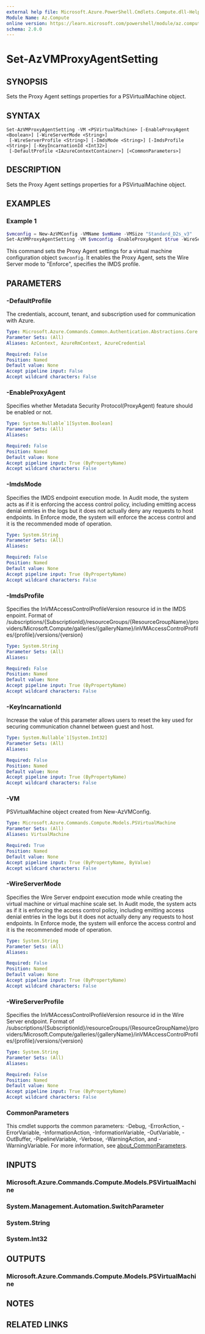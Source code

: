 ```yaml
---
external help file: Microsoft.Azure.PowerShell.Cmdlets.Compute.dll-Help.xml
Module Name: Az.Compute
online version: https://learn.microsoft.com/powershell/module/az.compute/set-azvmproxyagentsetting
schema: 2.0.0
---
```


# Set-AzVMProxyAgentSetting

## SYNOPSIS
Sets the Proxy Agent settings properties for a PSVirtualMachine object.

## SYNTAX

```
Set-AzVMProxyAgentSetting -VM <PSVirtualMachine> [-EnableProxyAgent <Boolean>] [-WireServerMode <String>]
 [-WireServerProfile <String>] [-ImdsMode <String>] [-ImdsProfile <String>] [-KeyIncarnationId <Int32>]
 [-DefaultProfile <IAzureContextContainer>] [<CommonParameters>]
```

## DESCRIPTION
Sets the Proxy Agent settings properties for a PSVirtualMachine object.

## EXAMPLES

### Example 1
```powershell
$vmconfig = New-AzVMConfig -VMName $vmName -VMSize "Standard_D2s_v3"
Set-AzVMProxyAgentSetting -VM $vmconfig -EnableProxyAgent $true -WireServerMode "Enforce" -ImdsProfile "/subscriptions/{SubscriptionId}/resourceGroups/{ResourceGroupName}/providers/Microsoft.Compute/galleries/{galleryName}/inVMAccessControlProfiles/{profile}/versions/{version}"
```

This command sets the Proxy Agent settings for a virtual machine configuration object `$vmconfig`. 
It enables the Proxy Agent, sets the Wire Server mode to "Enforce", specifies the IMDS profile.

## PARAMETERS

### -DefaultProfile
The credentials, account, tenant, and subscription used for communication with Azure.

```yaml
Type: Microsoft.Azure.Commands.Common.Authentication.Abstractions.Core.IAzureContextContainer
Parameter Sets: (All)
Aliases: AzContext, AzureRmContext, AzureCredential

Required: False
Position: Named
Default value: None
Accept pipeline input: False
Accept wildcard characters: False
```

### -EnableProxyAgent
Specifies whether Metadata Security Protocol(ProxyAgent) feature should be enabled or not.

```yaml
Type: System.Nullable`1[System.Boolean]
Parameter Sets: (All)
Aliases:

Required: False
Position: Named
Default value: None
Accept pipeline input: True (ByPropertyName)
Accept wildcard characters: False
```

### -ImdsMode
Specifies the IMDS endpoint execution mode.
In Audit mode, the system acts as if it is enforcing the access control policy, including emitting access denial entries in the logs but it does not actually deny any requests to host endpoints.
In Enforce mode, the system will enforce the access control and it is the recommended mode of operation.

```yaml
Type: System.String
Parameter Sets: (All)
Aliases:

Required: False
Position: Named
Default value: None
Accept pipeline input: True (ByPropertyName)
Accept wildcard characters: False
```

### -ImdsProfile
Specifies the InVMAccessControlProfileVersion resource id in the IMDS enpoint.
Format of /subscriptions/{SubscriptionId}/resourceGroups/{ResourceGroupName}/providers/Microsoft.Compute/galleries/{galleryName}/inVMAccessControlProfiles/{profile}/versions/{version}

```yaml
Type: System.String
Parameter Sets: (All)
Aliases:

Required: False
Position: Named
Default value: None
Accept pipeline input: True (ByPropertyName)
Accept wildcard characters: False
```

### -KeyIncarnationId
Increase the value of this parameter allows users to reset the key used for securing communication channel between guest and host.

```yaml
Type: System.Nullable`1[System.Int32]
Parameter Sets: (All)
Aliases:

Required: False
Position: Named
Default value: None
Accept pipeline input: True (ByPropertyName)
Accept wildcard characters: False
```

### -VM
PSVirtualMachine object created from New-AzVMConfig.

```yaml
Type: Microsoft.Azure.Commands.Compute.Models.PSVirtualMachine
Parameter Sets: (All)
Aliases: VirtualMachine

Required: True
Position: Named
Default value: None
Accept pipeline input: True (ByPropertyName, ByValue)
Accept wildcard characters: False
```

### -WireServerMode
Specifies the Wire Server endpoint execution mode while creating the virtual machine or virtual machine scale set.
In Audit mode, the system acts as if it is enforcing the access control policy, including emitting access denial entries in the logs but it does not actually deny any requests to host endpoints.
In Enforce mode, the system will enforce the access control and it is the recommended mode of operation.

```yaml
Type: System.String
Parameter Sets: (All)
Aliases:

Required: False
Position: Named
Default value: None
Accept pipeline input: True (ByPropertyName)
Accept wildcard characters: False
```

### -WireServerProfile
Specifies the InVMAccessControlProfileVersion resource id in the Wire Server endpoint.
Format of /subscriptions/{SubscriptionId}/resourceGroups/{ResourceGroupName}/providers/Microsoft.Compute/galleries/{galleryName}/inVMAccessControlProfiles/{profile}/versions/{version}

```yaml
Type: System.String
Parameter Sets: (All)
Aliases:

Required: False
Position: Named
Default value: None
Accept pipeline input: True (ByPropertyName)
Accept wildcard characters: False
```

### CommonParameters
This cmdlet supports the common parameters: -Debug, -ErrorAction, -ErrorVariable, -InformationAction, -InformationVariable, -OutVariable, -OutBuffer, -PipelineVariable, -Verbose, -WarningAction, and -WarningVariable. For more information, see [about_CommonParameters](http://go.microsoft.com/fwlink/?LinkID=113216).

## INPUTS

### Microsoft.Azure.Commands.Compute.Models.PSVirtualMachine

### System.Management.Automation.SwitchParameter

### System.String

### System.Int32

## OUTPUTS

### Microsoft.Azure.Commands.Compute.Models.PSVirtualMachine

## NOTES

## RELATED LINKS
